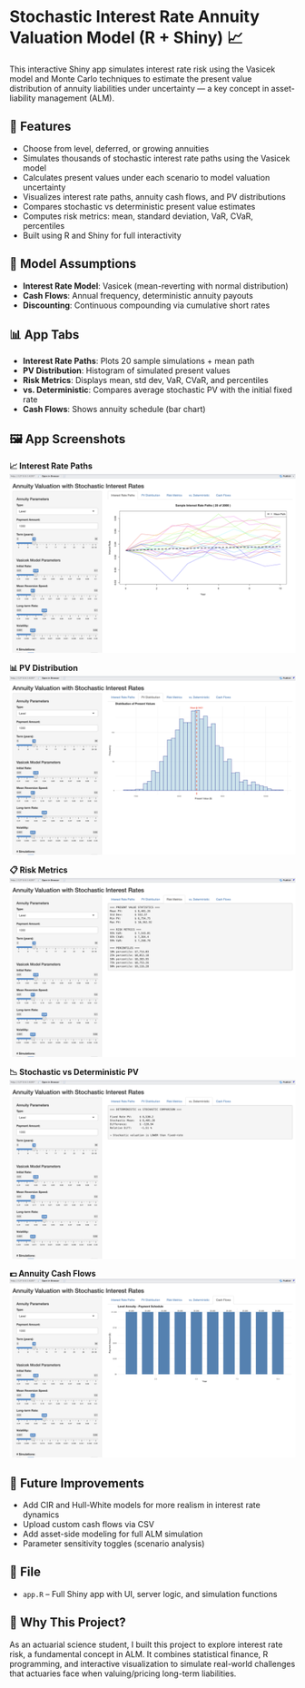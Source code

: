 # Stochastic Interest Rate Annuity Valuation Model (R + Shiny) 📈

This interactive Shiny app simulates interest rate risk using the Vasicek model and Monte Carlo techniques to estimate the present value distribution of annuity liabilities under uncertainty — a key concept in asset-liability management (ALM).

## 📌 Features

- Choose from level, deferred, or growing annuities  
- Simulates thousands of stochastic interest rate paths using the Vasicek model  
- Calculates present values under each scenario to model valuation uncertainty  
- Visualizes interest rate paths, annuity cash flows, and PV distributions  
- Compares stochastic vs deterministic present value estimates  
- Computes risk metrics: mean, standard deviation, VaR, CVaR, percentiles  
- Built using R and Shiny for full interactivity  

## 🧮 Model Assumptions

- **Interest Rate Model**: Vasicek (mean-reverting with normal distribution)  
- **Cash Flows**: Annual frequency, deterministic annuity payouts  
- **Discounting**: Continuous compounding via cumulative short rates  

## 📊 App Tabs

- **Interest Rate Paths**: Plots 20 sample simulations + mean path  
- **PV Distribution**: Histogram of simulated present values  
- **Risk Metrics**: Displays mean, std dev, VaR, CVaR, and percentiles  
- **vs. Deterministic**: Compares average stochastic PV with the initial fixed rate  
- **Cash Flows**: Shows annuity schedule (bar chart)

## 🖼️ App Screenshots

**📈 Interest Rate Paths**
![Interest Rate Paths](rate_paths.png)

**📊 PV Distribution**
![PV Distribution](pv_distribution.png)

**📋 Risk Metrics**
![Risk Metrics](risk_metrics.png)

**📉 Stochastic vs Deterministic PV**
![Deterministic vs Stochastic](vs_deterministic.png)

**💵 Annuity Cash Flows**
![Cash Flows](cash_flows.png)

## 🔧 Future Improvements

- Add CIR and Hull-White models for more realism in interest rate dynamics  
- Upload custom cash flows via CSV  
- Add asset-side modeling for full ALM simulation  
- Parameter sensitivity toggles (scenario analysis)  

## 📂 File

- `app.R` – Full Shiny app with UI, server logic, and simulation functions  

## 💼 Why This Project?

As an actuarial science student, I built this project to explore interest rate risk, a fundamental concept in ALM. It combines statistical finance, R programming, and interactive visualization to simulate real-world challenges that actuaries face when valuing/pricing long-term liabilities.
